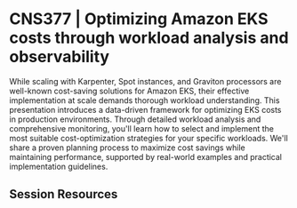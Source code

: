 # CNS377 | Optimizing Amazon EKS costs through workload analysis and observability

While scaling with Karpenter, Spot instances, and Graviton processors are well-known cost-saving solutions for Amazon EKS, their effective implementation at scale demands thorough workload understanding. This presentation introduces a data-driven framework for optimizing EKS costs in production environments. Through detailed workload analysis and comprehensive monitoring, you'll learn how to select and implement the most suitable cost-optimization strategies for your specific workloads. We'll share a proven planning process to maximize cost savings while maintaining performance, supported by real-world examples and practical implementation guidelines.

## Session Resources 
